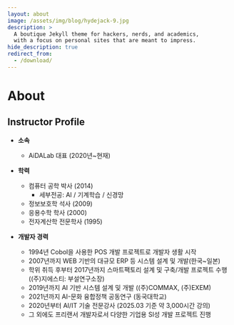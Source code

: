 ```yaml
---
layout: about
image: /assets/img/blog/hydejack-9.jpg
description: >
  A boutique Jekyll theme for hackers, nerds, and academics,
  with a focus on personal sites that are meant to impress.
hide_description: true
redirect_from:
  - /download/
---
```


# About

<!--author-->



## Instructor Profile

- **소속**
  - AiDALab 대표 (2020년~현재)

- **학력**
  - 컴퓨터 공학 박사 (2014)
    - 세부전공: AI / 기계학습 / 신경망
  - 정보보호학 석사 (2009)
  - 응용수학 학사 (2000)
  - 전자계산학 전문학사 (1995)

- **개발자 경력**
  - 1994년 Cobol을 사용한 POS 개발 프로젝트로 개발자 생활 시작
  - 2007년까지 WEB 기반의 대규모 ERP 등 시스템 설계 및 개발(한국~일본)
  - 학위 취득 후부터 2017년까지 스마트팩토리 설계 및 구축/개발 프로젝트 수행 ((주)지에스티: 부설연구소장)
  - 2019년까지 AI 기반 시스템 설계 및 개발 ((주)COMMAX, (주)EXEM)
  - 2021년까지 AI-문화 융합정책 공동연구 (동국대학교)
  - 2020년부터 AI/IT 기술 전문강사 (2025.03 기준 약 3,000시간 강의)
  - 그 외에도 프리랜서 개발자로서 다양한 기업용 SI성 개발 프로젝트 진행

